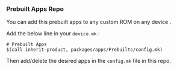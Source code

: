 ### Prebuilt Apps Repo
You can add this prebuilt apps to any custom ROM on any device .

Add the below line in your `device.mk` :
```
# Prebuilt Apps
$(call inherit-product, packages/apps/Prebuilts/config.mk)
```
Then add/delete the desired apps in the `config.mk` file in this repo.
